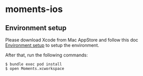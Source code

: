 # moments-ios

## Environment setup

Please download Xcode from Mac AppStore and follow this doc [Environment setup](https://github.com/JakeLin/moments-ios/wiki/Environment-setup) to setup the environment.

After that, run the following commands:

```shell
$ bundle exec pod install
$ open Moments.xcworkspace 
```

